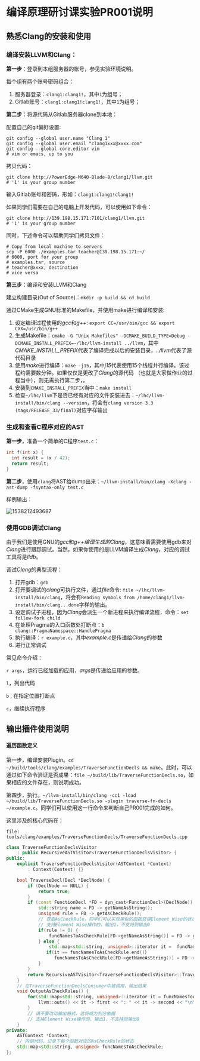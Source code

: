 # 编译原理研讨课实验PR001说明

## 熟悉Clang的安装和使用

### 编译安装LLVM和Clang：

**第一步**：登录到本组服务器的帐号，参见实验环境说明。

每个组有两个账号密码组合：

1. 服务器登录：`clang1:clang1!`，其中`1`为组号；
2. Gitlab账号：`clang1:clang1!clang1!`，其中`1`为组号；

**第二步**：将源代码从Gitlab服务器clone到本地：

配置自己的git偏好设置:

```shell
git config --global user.name "Clang 1"
git config --global user.email "clang1xxx@xxxx.com"
git config --global core.editor vim
# vim or emacs, up to you
```

拷贝代码：

```shell
git clone http://PowerEdge-M640-Blade-8/clang1/llvm.git
# '1' is your group number
```

输入Gitlab账号和密码，形如：`clang1:clang1!clang1!`

如果同学们需要在自己的电脑上开发代码，可以使用如下命令：

```shell
git clone http://139.198.15.171:7101/clang1/llvm.git
# '1' is your group number
```

同时，下述命令可以帮助同学们拷贝文件：

```shell
# Copy from local machine to servers
scp -P 6000 ./examples.tar teacher@139.198.15.171:~/
# 6000, port for your group
# examples.tar, source
# teacher@xxxx, destination
# vice versa

```

**第三步**：编译和安装LLVM和Clang

建立构建目录(Out of Source)：`mkdir -p build && cd build`

通过CMake生成GNU标准的Makefile，并使用make进行编译和安装:

1. 设定编译过程使用的*gcc*和*g++*: `export CC=/usr/bin/gcc && export CXX=/usr/bin/g++`
2. 生成Makefile：`cmake -G "Unix Makefiles" -DCMAKE_BUILD_TYPE=Debug -DCMAKE_INSTALL_PREFIX=~/lhc/llvm-install ../llvm`，其中*CMAKE_INSTALL_PREFIX*代表了编译完成以后的安装目录，*../llvm*代表了源代码目录
3. 使用*make*进行编译：`make -j15`，其中*j15*代表使用15个线程并行编译。该过程约需要数分钟。如果仅仅是更改了*Clang*的源代码 （也就是大家做作业的过程当中），则无需执行第二步，。
4. 安装到`CMAKE_INSTALL_PREFIX`当中：`make install`
5. 检查`~/lhc/llvm`下是否已经有对应的文件安装进去：`~/lhc/llvm-install/bin/clang --version`，将会有`clang version 3.3 (tags/RELEASE_33/final)`对应字样输出

### 生成和查看C程序对应的AST

**第一步**，准备一个简单的C程序`test.c`：

```c
int f(int x) {
  int result = (x / 42);
  return result;
}
```

**第二步**，使用`clang`将AST给dump出来：`~/llvm-install/bin/clang -Xclang -ast-dump -fsyntax-only test.c`

样例输出：

![1538212493687](C:\Users\jiach\AppData\Roaming\Typora\typora-user-images\1538212493687.png)



### 使用GDB调试Clang

由于我们是使用GNU的*gcc*和*g++*编译生成的*Clang*，这意味着需要使用gdb来对*Clang*进行跟踪调试。当然，如果你使用的是LLVM编译生成*Clang*，对应的调试工具将是*lldb*。

调试*Clang*的典型流程：

1. 打开gdb：`gdb`
2. 打开要调试的*clang*可执行文件，通过*file*命令: `file ~/lhc/llvm-install/bin/clang`，将会有`Reading symbols from /home/clang1/llvm-install/bin/clang...done`字样的输出。
3. 设定调试子进程，因为*Clang*会派生一个新进程来执行编译流程，命令：`set follow-fork child`
4. 在处理Pragma的入口函数处打断点：`b clang::PragmaNamespace::HandlePragma`
5. 执行编译：`r example.c`，其中*example.c*是传递给*Clang*的参数
6. 进行正常调试

常见命令介绍：

`r args`，运行已经加载的应用，*args*是传递给应用的参数。

`l`，列出代码

`b` , 在指定位置打断点

`c`，继续执行程序

## 输出插件使用说明

#### 遍历函数定义

第一步，编译安装Plugin。`cd ~/build/tools/clang/examples/TraverseFunctionDecls && make`。此时，可以通过如下命令验证是否成果：`file ~/build/lib/TraverseFunctionDecls.so`，如果相应的文件存在，则说明成功。

第四步，执行。`~/llvm-install/bin/clang -cc1 -load ~/build/lib/TraverseFunctionDecls.so -plugin traverse-fn-decls ~/example.c`。同学们可以使用这一行命令来判断自己PR001完成的如何。

这里涉及的核心代码在：

`file: tools/clang/examples/TraverseFunctionDecls/TraverseFunctionDecls.cpp`

```c++
class TraverseFunctionDeclsVisitor
    : public RecursiveASTVisitor<TraverseFunctionDeclsVisitor> {
public:
    explicit TraverseFunctionDeclsVisitor(ASTContext *Context)
        : Context(Context) {}

    bool TraverseDecl(Decl *DeclNode) {
        if (DeclNode == NULL) {
            return true;
        }
        if (const FunctionDecl *FD = dyn_cast<FunctionDecl>(DeclNode)) {
            std::string name = FD -> getNameAsString();
            unsigned rule = FD -> getAsCheckRule();
            // 获取AsCheckRule，同学们可以实现类似的函数获得Element Wise的状态
            // 支持Element Wise操作的，输出1，不支持则输出0
            if(rule != 0) {
                funcNamesToAsCheckRule[FD->getNameAsString()] = FD -> getAsCheckRule();
            } else {
                std::map<std::string, unsigned>::iterator it = 	funcNamesToAsCheckRule.find(name);
               if(it == funcNamesToAsCheckRule.end()）
                  funcNamesToAsCheckRule[FD->getNameAsString()] = FD -> getAsCheckRule();
            }
        }
        return RecursiveASTVisitor<TraverseFunctionDeclsVisitor>::TraverseDecl(DeclNode);
    }
    // 在TraverseFunctionDeclsConsumer中被调用，输出结果
    void OutputAsCheckRules() {
        for(std::map<std::string, unsigned>::iterator it = funcNamesToAsCheckRule.begin(); it != funcNamesToAsCheckRule.end(); ++it) {
            llvm::outs() << it -> first << ": " << it -> second << "\n";
        }
        // 请不要改动输出格式，这将成为判分依据
        // 支持Element Wise操作的，输出1，不支持则输出0
    }
private:
    ASTContext *Context;
    // 内部代码，记录下每个函数对应的AsCheckRule的状态
    std::map<std::string, unsigned> funcNamesToAsCheckRule;
};
```

